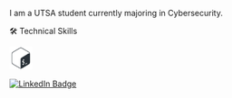 I am a UTSA student currently majoring in Cybersecurity.

:hammer_and_wrench: Technical Skills
<div>
  <img src="https://github.com/devicons/devicon/blob/master/icons/bash/bash-plain.svg" title="Bash" alt="bash" width="40" height="40"/>&nbsp;
</div>
<p> </p>
<div id="badges">
  <a href="https://www.linkedin.com/in/edic-casares-138762259//">
    <img src="https://img.shields.io/badge/LinkedIn-blue?style=for-the-badge&logo=linkedin&logoColor=white" alt="LinkedIn Badge"/>
</div>
